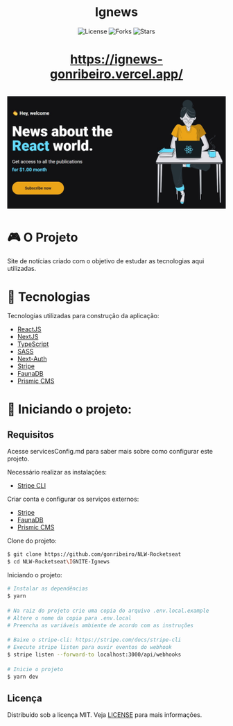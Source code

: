 <h1 align="center">
    Ignews
</h1>

<p align="center">
  <img  src="https://img.shields.io/static/v1?label=license&message=MIT&color=5965E0&labelColor=121214" alt="License">

  <img src="https://img.shields.io/github/forks/gonribeiro/NLW-Rocketseat?label=forks&message=MIT&color=5965E0&labelColor=121214" alt="Forks">

  <img src="https://img.shields.io/github/stars/gonribeiro/NLW-Rocketseat?label=stars&message=MIT&color=5965E0&labelColor=121214" alt="Stars">
</p>

<h1 align="center">
  <a href="https://ignews-gonribeiro.vercel.app/">https://ignews-gonribeiro.vercel.app/</a>
  <br /><br />
  <img alt="Letmeask" title="Letmeask" src=".github/logo.jpg" />
</h1>

# 🎮 O Projeto
Site de notícias criado com o objetivo de estudar as tecnologias aqui utilizadas.

# 🧪 Tecnologias

Tecnologias utilizadas para construção da aplicação:

- [ReactJS](https://reactjs.org/)
- [NextJS](https://nextjs.org/)
- [TypeScript](https://www.typescriptlang.org/)
- [SASS](https://sass-lang.com/)
- [Next-Auth](https://next-auth.js.org/)
- [Stripe](https://stripe.com/)
- [FaunaDB](https://fauna.com/)
- [Prismic CMS](https://prismic.io/)

# 🚀 Iniciando o projeto:

## Requisitos

Acesse servicesConfig.md para saber mais sobre como configurar este projeto.

Necessário realizar as instalações:

- [Stripe CLI](https://stripe.com/docs/stripe-cli)

Criar conta e configurar os serviços externos:

- [Stripe](https://stripe.com/)
- [FaunaDB](https://fauna.com/)
- [Prismic CMS](https://prismic.io/)

Clone do projeto:

```bash
$ git clone https://github.com/gonribeiro/NLW-Rocketseat
$ cd NLW-Rocketseat\IGNITE-Ignews
```

Iniciando o projeto:

```bash
# Instalar as dependências
$ yarn

# Na raiz do projeto crie uma copia do arquivo .env.local.example
# Altere o nome da copia para .env.local
# Preencha as variáveis ambiente de acordo com as instruções

# Baixe o stripe-cli: https://stripe.com/docs/stripe-cli
# Execute stripe listen para ouvir eventos do webhook
$ stripe listen --forward-to localhost:3000/api/webhooks

# Inicie o projeto
$ yarn dev

```

## Licença

Distribuído sob a licença MIT. Veja [LICENSE](LICENSE) para mais informações.